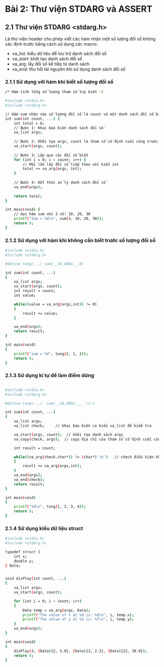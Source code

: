 # Bài 2: Thư viện STDARG và ASSERT

## 2.1 Thư viện STDARG <stdarg.h> 
Là thư viện header cho phép viết các hàm nhận một số lượng đối số không xác định trước bằng cách sử dụng các macro:
+ va_list: kiểu dữ liệu để lưu trữ danh sách đối số
+ va_start: khởi tạo danh sách đối số
+ va_arg: lấy đối số kế tiếp từ danh sách
+ va_end: thu hồi tài nguyên khi sử dụng danh sách đối số

### 2.1.1 Sử dụng với hàm khi biết số lượng đối số

``` bash
/* Hàm tính tổng số lượng tham số tuỳ biến */

#include <stdio.h>
#include <stdarg.h>

// Hàm sum nhận vào số lượng đối số là count và một danh sách đối số biến.
int sum(int count, ...) {
    int total = 0;
    // Bước 1: Khai báo biến danh sách đối số
    va_list args;
    
    // Bước 2: Khởi tạo args, count là tham số cố định cuối cùng trước các đối số biến
    va_start(args, count);
    
    // Bước 3: Lặp qua các đối số biến
    for (int i = 0; i < count; i++) {
        // Mỗi lần lấy đối số tiếp theo với kiểu int
        total += va_arg(args, int);
    }
    
    // Bước 4: Kết thúc xử lý danh sách đối số
    va_end(args);
    
    return total;
}

int main(void) {
    // Gọi hàm sum với 3 số: 10, 20, 30
    printf("Sum = %d\n", sum(3, 10, 20, 30));
    return 0;
}
```
### 2.1.2 Sử dụng với hàm khi không cần biết trước số lượng đối số

```bash
#include <stdio.h>
#include <stdarg.h>

#define tong(...) sum(__VA_ARGS__,0)

int sum(int count, ...)
{
    va_list args;
    va_start(args, count);
    int result = count;
    int value;

    while((value = va_arg(args,int)) != 0)
    {
        result += value;
    }

    va_end(args);
    return result;
}

int main(void)
{
    printf("sum = %d", tong(2, 1, 2));
    return 0;
}
```
### 2.1.3 Sử dụng kí tự để làm điểm dừng

``` bash

#include <stdio.h>
#include <stdarg.h>

#define tong(...)  sum(__VA_ARGS__, '\n')

int sum(int count, ...)
{
    va_list args;
    va_list check;     // khai báo biến có kiểu va_list để kiểm tra

    va_start(args, count);  // khởi tạo danh sách args
    va_copy(check, args);  // copy địa chỉ của tham số cố định cuối cùng trước các đối số biến

    int result = count;

    while((va_arg(check,char*)) != (char*)'\n')   // check điều kiện không phải kí tự xuống dòng
    {
        result += va_arg(args,int);
    }
    va_end(args);
    va_end(check);
    return result;
}

int main(void)
{
    printf("%d\n", tong(1, 2, 3, 4));
    return 0;
}
```

### 2.1.4 Sử dụng kiểu dữ liệu struct
```bash
#include <stdio.h>
#include <stdarg.h>

typedef struct {
    int x;
    double y;
} Data;


void disPlay(int count, ...)
{
    va_list args;
    va_start(args, count);

    for (int i = 0; i < count; i++)
    {
        Data temp = va_arg(args, Data);
        printf("The value of x at %d is: %d\n", i, temp.x);
        printf("The value of y at %d is: %f\n", i, temp.y);
    }
    va_end(args);
}

int main(void)
{
    disPlay(3, (Data){2, 5.0}, (Data){3, 2.2}, (Data){22, 39.0});
    return 0;
}
```